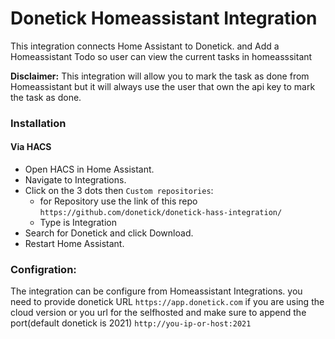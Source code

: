 # Donetick Homeassistant Integration

This integration connects Home Assistant to Donetick. and Add a Homeassistant Todo so user can view the current tasks in homeasssitant

**Disclaimer:** This integration will allow you to mark the task as done from Homeassistant but it will always use the user that own the api key to mark the task as done.



### Installation
#### Via HACS
- Open HACS in Home Assistant.
- Navigate to Integrations.
- Click on the 3 dots then `Custom repositories`:
    - for Repository use the link of this repo `https://github.com/donetick/donetick-hass-integration/`
    - Type is Integration
- Search for Donetick and click Download.
- Restart Home Assistant.


### Configration: 
The integration can be configure from Homeassistant Integrations. you need to provide donetick URL `https://app.donetick.com` if you are using the cloud version or you url for the selfhosted and make sure to append the port(default donetick is 2021) `http://you-ip-or-host:2021` 
